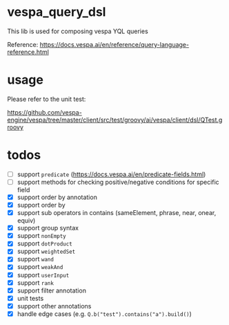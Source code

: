<!-- Copyright Yahoo. Licensed under the terms of the Apache 2.0 license. See LICENSE in the project root. -->
# vespa_query_dsl
This lib is used for composing vespa YQL queries

Reference: https://docs.vespa.ai/en/reference/query-language-reference.html

# usage
Please refer to the unit test:

https://github.com/vespa-engine/vespa/tree/master/client/src/test/groovy/ai/vespa/client/dsl/QTest.groovy

# todos
- [ ] support `predicate` (https://docs.vespa.ai/en/predicate-fields.html)
- [ ] support methods for checking positive/negative conditions for specific field
- [X] support order by annotation
- [X] support order by
- [X] support sub operators in contains (sameElement, phrase, near, onear, equiv)
- [X] support group syntax
- [X] support `nonEmpty`
- [X] support `dotProduct`
- [X] support `weightedSet`
- [X] support `wand`
- [X] support `weakAnd`
- [x] support `userInput`
- [x] support `rank`
- [x] support filter annotation
- [X] unit tests
- [X] support other annotations
- [X] handle edge cases (e.g. `Q.b("test").contains("a").build()`)
